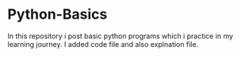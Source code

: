 # Python-Basics

In this repository i post basic python programs which i practice in my learning journey. I added code file and also explnation file.
